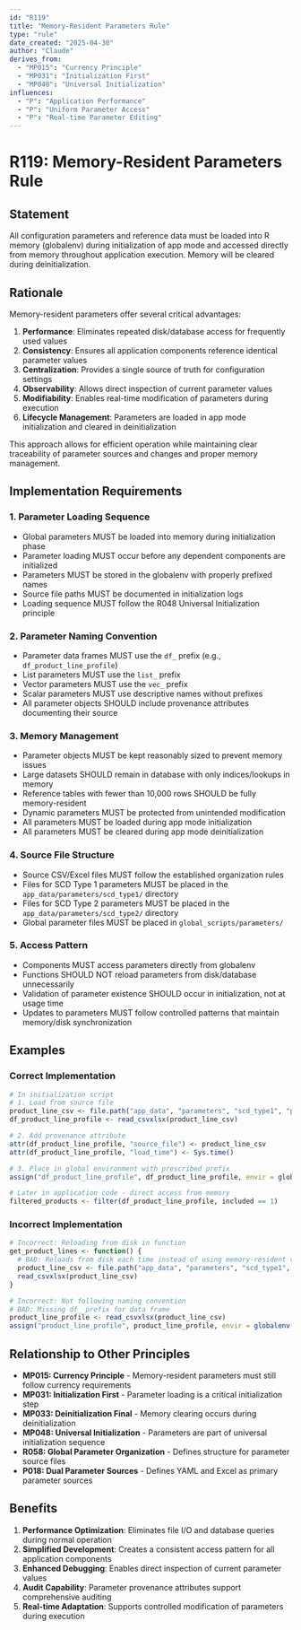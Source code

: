 ```yaml
---
id: "R119"
title: "Memory-Resident Parameters Rule"
type: "rule"
date_created: "2025-04-30"
author: "Claude"
derives_from:
  - "MP015": "Currency Principle"
  - "MP031": "Initialization First"
  - "MP048": "Universal Initialization"
influences:
  - "P": "Application Performance"
  - "P": "Uniform Parameter Access" 
  - "P": "Real-time Parameter Editing"
---
```


# R119: Memory-Resident Parameters Rule

## Statement

All configuration parameters and reference data must be loaded into R memory (globalenv) during initialization of app mode and accessed directly from memory throughout application execution. Memory will be cleared during deinitialization.

## Rationale

Memory-resident parameters offer several critical advantages:

1. **Performance**: Eliminates repeated disk/database access for frequently used values
2. **Consistency**: Ensures all application components reference identical parameter values
3. **Centralization**: Provides a single source of truth for configuration settings
4. **Observability**: Allows direct inspection of current parameter values
5. **Modifiability**: Enables real-time modification of parameters during execution
6. **Lifecycle Management**: Parameters are loaded in app mode initialization and cleared in deinitialization

This approach allows for efficient operation while maintaining clear traceability of parameter sources and changes and proper memory management.

## Implementation Requirements

### 1. Parameter Loading Sequence

- Global parameters MUST be loaded into memory during initialization phase
- Parameter loading MUST occur before any dependent components are initialized
- Parameters MUST be stored in the globalenv with properly prefixed names
- Source file paths MUST be documented in initialization logs
- Loading sequence MUST follow the R048 Universal Initialization principle

### 2. Parameter Naming Convention

- Parameter data frames MUST use the `df_` prefix (e.g., `df_product_line_profile`)
- List parameters MUST use the `list_` prefix
- Vector parameters MUST use the `vec_` prefix
- Scalar parameters MUST use descriptive names without prefixes
- All parameter objects SHOULD include provenance attributes documenting their source

### 3. Memory Management

- Parameter objects MUST be kept reasonably sized to prevent memory issues
- Large datasets SHOULD remain in database with only indices/lookups in memory
- Reference tables with fewer than 10,000 rows SHOULD be fully memory-resident
- Dynamic parameters MUST be protected from unintended modification
- All parameters MUST be loaded during app mode initialization
- All parameters MUST be cleared during app mode deinitialization

### 4. Source File Structure

- Source CSV/Excel files MUST follow the established organization rules
- Files for SCD Type 1 parameters MUST be placed in the `app_data/parameters/scd_type1/` directory
- Files for SCD Type 2 parameters MUST be placed in the `app_data/parameters/scd_type2/` directory
- Global parameter files MUST be placed in `global_scripts/parameters/`

### 5. Access Pattern

- Components MUST access parameters directly from globalenv
- Functions SHOULD NOT reload parameters from disk/database unnecessarily 
- Validation of parameter existence SHOULD occur in initialization, not at usage time
- Updates to parameters MUST follow controlled patterns that maintain memory/disk synchronization

## Examples

### Correct Implementation

```r
# In initialization script
# 1. Load from source file
product_line_csv <- file.path("app_data", "parameters", "scd_type1", "product_line.csv")
df_product_line_profile <- read_csvxlsx(product_line_csv)

# 2. Add provenance attribute
attr(df_product_line_profile, "source_file") <- product_line_csv
attr(df_product_line_profile, "load_time") <- Sys.time()

# 3. Place in global environment with prescribed prefix
assign("df_product_line_profile", df_product_line_profile, envir = globalenv())

# Later in application code - direct access from memory
filtered_products <- filter(df_product_line_profile, included == 1)
```

### Incorrect Implementation

```r
# Incorrect: Reloading from disk in function
get_product_lines <- function() {
  # BAD: Reloads from disk each time instead of using memory-resident version
  product_line_csv <- file.path("app_data", "parameters", "scd_type1", "product_line.csv")
  read_csvxlsx(product_line_csv)
}

# Incorrect: Not following naming convention
# BAD: Missing df_ prefix for data frame
product_line_profile <- read_csvxlsx(product_line_csv)
assign("product_line_profile", product_line_profile, envir = globalenv())
```

## Relationship to Other Principles

- **MP015: Currency Principle** - Memory-resident parameters must still follow currency requirements
- **MP031: Initialization First** - Parameter loading is a critical initialization step
- **MP033: Deinitialization Final** - Memory clearing occurs during deinitialization
- **MP048: Universal Initialization** - Parameters are part of universal initialization sequence
- **R058: Global Parameter Organization** - Defines structure for parameter source files
- **P018: Dual Parameter Sources** - Defines YAML and Excel as primary parameter sources

## Benefits

1. **Performance Optimization**: Eliminates file I/O and database queries during normal operation
2. **Simplified Development**: Creates a consistent access pattern for all application components
3. **Enhanced Debugging**: Enables direct inspection of current parameter values
4. **Audit Capability**: Parameter provenance attributes support comprehensive auditing
5. **Real-time Adaptation**: Supports controlled modification of parameters during execution